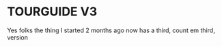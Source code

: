 # TOURGUIDE V3

Yes folks the thing I started 2 months ago now has a third, count em third, version
